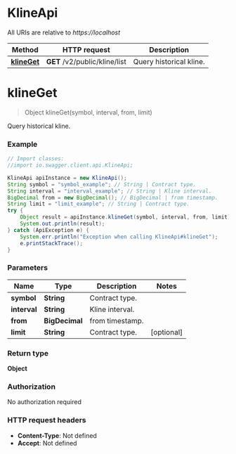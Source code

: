 # KlineApi

All URIs are relative to *https://localhost*

Method | HTTP request | Description
------------- | ------------- | -------------
[**klineGet**](KlineApi.md#klineGet) | **GET** /v2/public/kline/list | Query historical kline.


<a name="klineGet"></a>
# **klineGet**
> Object klineGet(symbol, interval, from, limit)

Query historical kline.

### Example
```java
// Import classes:
//import io.swagger.client.api.KlineApi;

KlineApi apiInstance = new KlineApi();
String symbol = "symbol_example"; // String | Contract type.
String interval = "interval_example"; // String | Kline interval.
BigDecimal from = new BigDecimal(); // BigDecimal | from timestamp.
String limit = "limit_example"; // String | Contract type.
try {
    Object result = apiInstance.klineGet(symbol, interval, from, limit);
    System.out.println(result);
} catch (ApiException e) {
    System.err.println("Exception when calling KlineApi#klineGet");
    e.printStackTrace();
}
```

### Parameters

Name | Type | Description  | Notes
------------- | ------------- | ------------- | -------------
 **symbol** | **String**| Contract type. |
 **interval** | **String**| Kline interval. |
 **from** | **BigDecimal**| from timestamp. |
 **limit** | **String**| Contract type. | [optional]

### Return type

**Object**

### Authorization

No authorization required

### HTTP request headers

 - **Content-Type**: Not defined
 - **Accept**: Not defined

